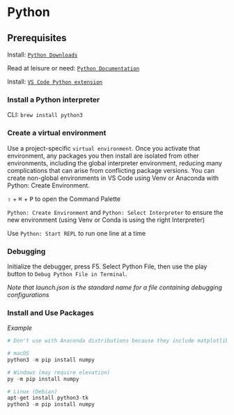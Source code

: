 # Python 

## Prerequisites

Install: [`Python Downloads`](https://www.python.org/downloads/)

Read at leisure or need: [`Python Documentation`](https://docs.python.org/3/)

Install: [`VS Code Python extension`](https://marketplace.visualstudio.com/items?itemName=ms-python.python)

### Install a Python interpreter

CLI: `brew install python3`

### Create a virtual environment

Use a project-specific `virtual environment`. Once you activate that environment, any packages you then install are isolated from other environments, including the global interpreter environment, reducing many complications that can arise from conflicting package versions. You can create non-global environments in VS Code using Venv or Anaconda with Python: Create Environment.

<kbd>⇧</kbd> + <kbd>⌘</kbd> + <kbd>P</kbd> to open the Command Palette 

`Python: Create Environment` and `Python: Select Interpreter` to ensure the new environment (using Venv or Conda is using the right Interpreter)

Use `Python: Start REPL` to run one line at a time

### Debugging

Initialize the debugger, press F5. Select Python File, then use the play button to `Debug Python File in Terminal`. 

*Note that launch.json is the standard name for a file containing debugging configurations*

### Install and Use Packages

*Example*

```py
# Don't use with Anaconda distributions because they include matplotlib already.

# macOS
python3 -m pip install numpy

# Windows (may require elevation)
py -m pip install numpy

# Linux (Debian)
apt-get install python3-tk
python3 -m pip install numpy
```
